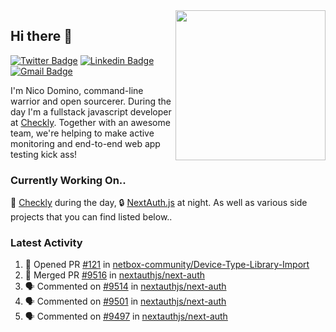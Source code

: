 <img align="right" src="https://user-images.githubusercontent.com/7415984/172472491-91b16eac-fa22-4ecf-92df-d687139fd1f9.gif" width="240" />

## Hi there 👋

[![Twitter Badge](https://img.shields.io/badge/-@ndom91-1ca0f1?style=flat-square&labelColor=1ca0f1&logo=twitter&logoColor=white&link=https://twitter.com/ndom91)](https://twitter.com/ndom91) [![Linkedin Badge](https://img.shields.io/badge/-ndom91-blue?style=flat-square&logo=Linkedin&logoColor=white&link=https://www.linkedin.com/in/ndom91/)](https://www.linkedin.com/in/ndom91/) [![Gmail Badge](https://img.shields.io/badge/-yo@ndo.dev-c14438?style=flat-square&logo=mail.ru&logoColor=white&link=mailto:yo@ndo.dev)](mailto:yo@ndo.dev)

I'm Nico Domino, command-line warrior and open sourcerer. During the day I'm a fullstack javascript developer at [Checkly](https://checklyhq.com). Together with an awesome team, we're helping to make active monitoring and end-to-end web app testing kick ass!

### Currently Working On..

🦝 [Checkly](https://checklyhq.com) during the day, 🔒 [NextAuth.js](https://github.com/nextauthjs/next-auth) at night. As well as various side projects that you can find listed below..

<!--START_SECTION_PROFILE_VIEWS:readme-info-->
<!--END_SECTION_PROFILE_VIEWS:readme-info-->

<!--START_SECTION_DAILY_COMMIT:readme-info-->
<!--END_SECTION_DAILY_COMMIT:readme-info-->

<!--START_SECTION_WEEKLY_COMMIT:readme-info-->
<!--END_SECTION_WEEKLY_COMMIT:readme-info-->

### Latest Activity

<!--START_SECTION:activity-->
1. 💪 Opened PR [#121](https://github.com/netbox-community/Device-Type-Library-Import/pull/121) in [netbox-community/Device-Type-Library-Import](https://github.com/netbox-community/Device-Type-Library-Import)
2. 🎉 Merged PR [#9516](https://github.com/nextauthjs/next-auth/pull/9516) in [nextauthjs/next-auth](https://github.com/nextauthjs/next-auth)
3. 🗣 Commented on [#9514](https://github.com/nextauthjs/next-auth/pull/9514#issuecomment-1873684900) in [nextauthjs/next-auth](https://github.com/nextauthjs/next-auth)
4. 🗣 Commented on [#9501](https://github.com/nextauthjs/next-auth/pull/9501#issuecomment-1873488091) in [nextauthjs/next-auth](https://github.com/nextauthjs/next-auth)
5. 🗣 Commented on [#9497](https://github.com/nextauthjs/next-auth/pull/9497#issuecomment-1873487549) in [nextauthjs/next-auth](https://github.com/nextauthjs/next-auth)
<!--END_SECTION:activity-->

